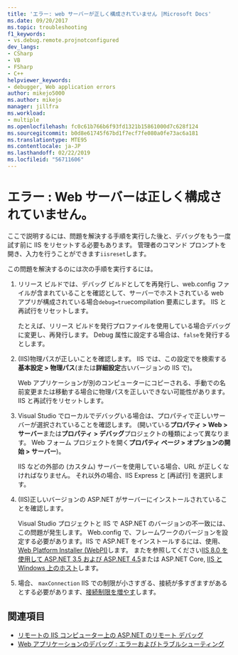 ```yaml
---
title: 'エラー: web サーバーが正しく構成されていません |Microsoft Docs'
ms.date: 09/20/2017
ms.topic: troubleshooting
f1_keywords:
- vs.debug.remote.projnotconfigured
dev_langs:
- CSharp
- VB
- FSharp
- C++
helpviewer_keywords:
- debugger, Web application errors
author: mikejo5000
ms.author: mikejo
manager: jillfra
ms.workload:
- multiple
ms.openlocfilehash: fc0c61b766b6f93fd1321b15861000d7c628f124
ms.sourcegitcommit: b0d8e61745f67bd1f7ecf7fe080a0fe73ac6a181
ms.translationtype: MTE95
ms.contentlocale: ja-JP
ms.lasthandoff: 02/22/2019
ms.locfileid: "56711606"
---
```

# <a name="error-the-web-server-is-not-configured-correctly"></a>エラー : Web サーバーは正しく構成されていません。

ここで説明するには、問題を解決する手順を実行した後と、デバッグをもう一度試す前に IIS をリセットする必要もあります。 管理者のコマンド プロンプトを開き、入力を行うことができます`iisreset`します。

この問題を解決するのには次の手順を実行するには。

1. リリース ビルドでは、デバッグ ビルドとしてを再発行し、web.config ファイルが含まれていることを確認として、サーバーでホストされている web アプリが構成されている場合`debug=true`compilation 要素にします。 IIS と再試行をリセットします。

    たとえば、リリース ビルドを発行プロファイルを使用している場合デバッグに変更し、再発行します。 Debug 属性に設定する場合は、`false`を発行するとします。

2. (IIS)物理パスが正しいことを確認します。 IIS では、この設定でを検索する**基本設定 > 物理パス**(または**詳細設定**古いバージョンの IIS で)。

    Web アプリケーションが別のコンピューターにコピーされる、手動での名前変更または移動する場合に物理パスを正しいできない可能性があります。 IIS と再試行をリセットします。

3. Visual Studio でローカルでデバッグいる場合は、プロパティで正しいサーバーが選択されていることを確認します。 (開いている**プロパティ > Web > サーバー**または**プロパティ > デバッグ**プロジェクトの種類によって異なります。 Web フォーム プロジェクトを開く**プロパティ ページ > オプションの開始 > サーバー**)。

    IIS などの外部の (カスタム) サーバーを使用している場合、URL が正しくなければなりません。 それ以外の場合、IIS Express と [再試行] を選択します。

4. (IIS)正しいバージョンの ASP.NET がサーバーにインストールされていることを確認します。

    Visual Studio プロジェクトと IIS で ASP.NET のバージョンの不一致には、この問題が発生します。 Web.config で、フレームワークのバージョンを設定する必要があります。IIS で ASP.NET をインストールするには、使用、 [Web Platform Installer (WebPI)](https://www.microsoft.com/web/downloads/platform.aspx)します。 またを参照してください[IIS 8.0 を使用して ASP.NET 3.5 および ASP.NET 4.5](/iis/get-started/whats-new-in-iis-8/iis-80-using-aspnet-35-and-aspnet-45)または ASP.NET Core, [IIS と Windows 上のホスト](https://docs.asp.net/en/latest/publishing/iis.html)します。

4. 場合、 `maxConnection` IIS での制限が小さすぎる、接続が多すぎますがあるとする必要があります、[接続制限を増やす](/iis/configuration/system.applicationhost/sites/sitedefaults/limits)します。

## <a name="see-also"></a>関連項目
- [リモートの IIS コンピューター上の ASP.NET のリモート デバッグ](../debugger/remote-debugging-aspnet-on-a-remote-iis-7-5-computer.md)
- [Web アプリケーションのデバッグ : エラーおよびトラブルシューティング](../debugger/debugging-web-applications-errors-and-troubleshooting.md)